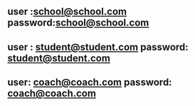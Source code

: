 user :school@school.com
password:school@school.com
----------------------------------------
user : student@student.com
password: student@student.com
----------------------------------------------
user: coach@coach.com
password: coach@coach.com
------------------------------------

